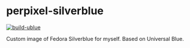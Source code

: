 # perpixel-silverblue

[![build-ublue](https://github.com/perpixel/perpixel-silverblue/actions/workflows/build-all.yml/badge.svg)](https://github.com/perpixel/perpixel-silverblue/actions/workflows/build-all.yml)


Custom image of Fedora Silverblue for myself. Based on Universal Blue.
